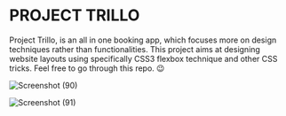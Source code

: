 # PROJECT TRILLO

Project Trillo, is an all in one booking app, which focuses more on design techniques rather than functionalities. This project aims at designing website layouts using specifically CSS3 flexbox technique and other CSS tricks. Feel free to go through this repo. 😉

![Screenshot (90)](https://user-images.githubusercontent.com/109716271/226703420-d81bb2af-e25e-4fe8-bae1-fd5e796fca7c.png)

![Screenshot (91)](https://user-images.githubusercontent.com/109716271/226704115-cae714b5-4271-43bc-b52c-a8dac823aa93.png)
